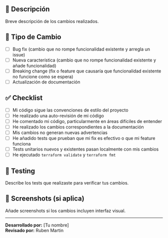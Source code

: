 ## 📝 Descripción

Breve descripción de los cambios realizados.

## 🔧 Tipo de Cambio

- [ ] Bug fix (cambio que no rompe funcionalidad existente y arregla un issue)
- [ ] Nueva característica (cambio que no rompe funcionalidad existente y añade funcionalidad)
- [ ] Breaking change (fix o feature que causaría que funcionalidad existente no funcione como se espera)
- [ ] Actualización de documentación

## ✅ Checklist

- [ ] Mi código sigue las convenciones de estilo del proyecto
- [ ] He realizado una auto-revisión de mi código
- [ ] He comentado mi código, particularmente en áreas difíciles de entender
- [ ] He realizado los cambios correspondientes a la documentación
- [ ] Mis cambios no generan nuevas advertencias
- [ ] He añadido tests que prueban que mi fix es efectivo o que mi feature funciona
- [ ] Tests unitarios nuevos y existentes pasan localmente con mis cambios
- [ ] He ejecutado `terraform validate` y `terraform fmt`

## 🧪 Testing

Describe los tests que realizaste para verificar tus cambios.

## 📸 Screenshots (si aplica)

Añade screenshots si los cambios incluyen interfaz visual.

---
**Desarrollado por:** [Tu nombre]  
**Revisado por:** Ruben Martin
